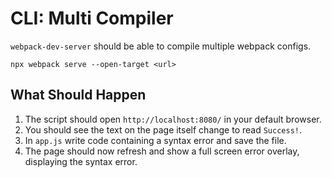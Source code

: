 # CLI: Multi Compiler

`webpack-dev-server` should be able to compile multiple webpack configs.

```shell
npx webpack serve --open-target <url>
```

## What Should Happen

1. The script should open `http://localhost:8080/` in your default browser.
2. You should see the text on the page itself change to read `Success!`.
3. In `app.js` write code containing a syntax error and save the file.
4. The page should now refresh and show a full screen error overlay, displaying
   the syntax error.
